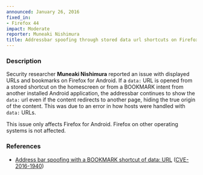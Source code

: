 ```yaml
---
announced: January 26, 2016
fixed_in:
- Firefox 44
impact: Moderate
reporter: Muneaki Nishimura
title: Addressbar spoofing through stored data url shortcuts on Firefox for Android
---
```


<h3>Description</h3>

<p>Security researcher <strong>Muneaki Nishimura</strong> reported an issue with displayed URLs and bookmarks on Firefox for Android. If a <code>data:</code> URL is opened from a stored shortcut on the homescreen or from a BOOKMARK intent from another installed Android application, the addressbar continues to show the <code>data:</code> url even if the content redirects to another page, hiding the true origin of the content. This was due to an error in how hosts were handled with <code>data:</code> URLs.
</p>

<p class="note">This issue only affects Firefox for Android. Firefox on other operating
systems is not affected.</p>

<h3>References</h3>

<ul>
  <li><a href="https://bugzilla.mozilla.org/show_bug.cgi?id=1208525">
    Address bar spoofing with a BOOKMARK shortcut of data: URL</a>
(<a href="http://cve.mitre.org/cgi-bin/cvename.cgi?name=CVE-2016-1940"
class="ex-ref">CVE-2016-1940</a>)</li>
</ul>



